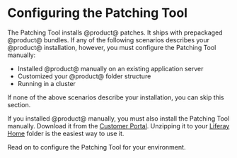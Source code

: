# Configuring the Patching Tool [](id=configuring-the-patching-tool)

The Patching Tool installs @product@ patches. It ships with prepackaged
@product@ bundles. If any of the following scenarios describes your @product@
installation, however, you must configure the Patching Tool manually:

- Installed @product@ manually on an existing application server
- Customized your @product@ folder structure
- Running in a cluster

If none of the above scenarios describe your installation, you can skip this
section.

If you installed @product@ manually, you must also install the Patching Tool
manually. Download it from the
[Customer Portal](https://web.liferay.com/group/customer/dxp/downloads/7-1/patching-tool).
Unzipping it to your
[Liferay Home](/discover/deployment/-/knowledge_base/7-1/installing-liferay#liferay-home)
folder is the easiest way to use it. 

Read on to configure the Patching Tool for your environment. 
